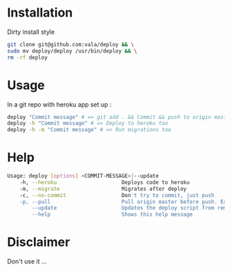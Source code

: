 # Installation

Dirty install style

```bash
git clone git@github.com:vala/deploy && \
sudo mv deploy/deploy /usr/bin/deploy && \
rm -rf deploy
```

# Usage

In a git repo with heroku app set up :

```bash
deploy "Commit message" # => git add . && Commit && push to origin master
deploy -h "Commit message" # => Deploy to heroku too
deploy -h -m "Commit message" # => Run migrations too
```

# Help

```bash
Usage: deploy [options] <COMMIT-MESSAGE>|--update
    -h, --heroku                     Deploys code to heroku
    -m, --migrate                    Migrates after deploy
    -c, --no-commit                  Don't try to commit, just push
    -p, --pull                       Pull origin master before push. Exists if conflict exist
        --update                     Updates the deploy script from remote git repo
        --help                       Shows this help message
```

# Disclaimer

Don't use it ...
